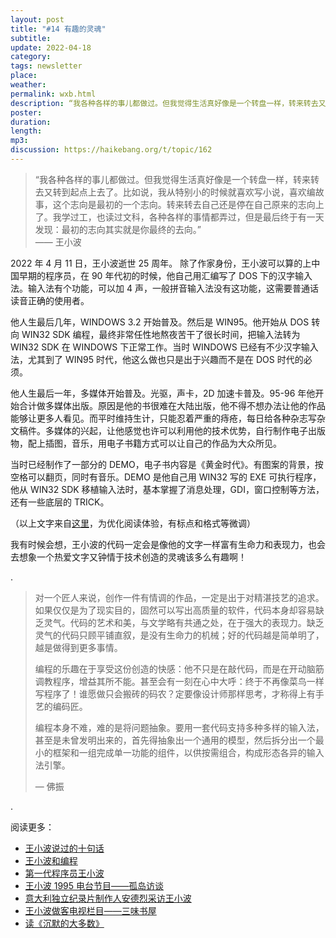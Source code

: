 ```yaml
---
layout: post
title: "#14 有趣的灵魂"
subtitle: 
update: 2022-04-18
category: 
tags: newsletter
place: 
weather: 
permalink: wxb.html
description: “我各种各样的事儿都做过。但我觉得生活真好像是一个转盘一样，转来转去又转到起点上去了。比如说，我从特别小的时候就喜欢写小说，喜欢编故事，这个志向是最初的一个志向。转来转去自己还是停在自己原来的志向上了。我学过工，也读过文科，各种各样的事情都弄过，但是最后终于有一天发现：最初的志向其实就是你最终的去向。” 
poster: 
duration: 
length: 
mp3: 
discussion: https://haikebang.org/t/topic/162
---
```


> “我各种各样的事儿都做过。但我觉得生活真好像是一个转盘一样，转来转去又转到起点上去了。比如说，我从特别小的时候就喜欢写小说，喜欢编故事，这个志向是最初的一个志向。转来转去自己还是停在自己原来的志向上了。我学过工，也读过文科，各种各样的事情都弄过，但是最后终于有一天发现：最初的志向其实就是你最终的去向。”   
> —— 王小波

2022 年 4 月 11 日，王小波逝世 25 周年。
除了作家身份，王小波可以算的上中国早期的程序员，在 90 年代初的时候，他自己用汇编写了 DOS 下的汉字输入法。输入法有个功能，可以加 4 声，一般拼音输入法没有这功能，这需要普通话读音正确的使用者。

他人生最后几年，WINDOWS 3.2 开始普及。然后是 WIN95。他开始从 DOS 转向 WIN32 SDK 编程，最终非常任性地熬夜苦干了很长时间，把输入法转为 WIN32 SDK 在 WINDOWS 下正常工作。当时 WINDOWS 已经有不少汉字输入法，尤其到了 WIN95 时代，他这么做也只是出于兴趣而不是在 DOS 时代的必须。

他人生最后一年，多媒体开始普及。光驱，声卡，2D 加速卡普及。95-96 年他开始合计做多媒体出版。原因是他的书很难在大陆出版，他不得不想办法让他的作品能够让更多人看见。而平时维持生计，只能忍着严重的痔疮，每日给各种杂志写杂文稿件。多媒体的兴起，让他感觉也许可以利用他的技术优势，自行制作电子出版物，配上插图，音乐，用电子书籍方式可以让自己的作品为大众所见。

当时已经制作了一部分的 DEMO，电子书内容是《黄金时代》。有图案的背景，按空格可以翻页，同时有音乐。DEMO 是他自己用 WIN32 写的 EXE 可执行程序，他从 WIN32 SDK 移植输入法时，基本掌握了消息处理，GDI，窗口控制等方法，还有一些底层的 TRICK。

（以上文字来自[这里](https://www.zhihu.com/question/20964366/answer/95202867)，为优化阅读体验，有标点和格式等微调）

我有时候会想，王小波的代码一定会是像他的文字一样富有生命力和表现力，也会去想象一个热爱文字又钟情于技术创造的灵魂该多么有趣啊！

.

> 对一个匠人来说，创作一件有情调的作品，一定是出于对精湛技艺的追求。如果仅仅是为了现实目的，固然可以写出高质量的软件，代码本身却容易缺乏灵气。代码的艺术和美，与文学略有共通之处，在于强大的表现力。缺乏灵气的代码只顾平铺直叙，是没有生命力的机械；好的代码越是简单明了，越是做得到更多事情。
> 
> 编程的乐趣在于享受这份创造的快感：他不只是在敲代码，而是在开动脑筋调教程序，增益其所不能。甚至会有一刻在心中大呼：终于不再像菜鸟一样写程序了！谁愿做只会搬砖的码农？定要像设计师那样思考，才称得上有手艺的编码匠。
> 
> 编程本身不难，难的是将问题抽象。要用一套代码支持多种多样的输入法，甚至是未曾发明出来的，首先得抽象出一个通用的模型，然后拆分出一个最小的框架和一组完成单一功能的组件，以供按需组合，构成形态各异的输入法引擎。
> 
> — 佛振

.

阅读更多：
* [王小波说过的十句话](https://weibo.com/ttarticle/x/m/show/id/2309404757060154687981)
* [王小波和编程](https://web.archive.org/web/20220417114916/https://91biji.com/social/leon/framebook/notes/note/9174/)
* [第一代程序员王小波](https://www.oschina.net/news/54756/wangxiaobo-first-generation-programmer)
* [王小波 1995 电台节目——孤岛访谈](https://shufang.org/wangxiaobo-1995.html)
* [意大利独立纪录片制作人安德烈采访王小波](https://youtu.be/TsowwLGCE6Y)
* [王小波做客电视栏目——三味书屋](https://youtu.be/dF0xz_wzOWE)
* [读《沉默的大多数》](https://jsntn.com/books/2019/04/29/wxb.html)